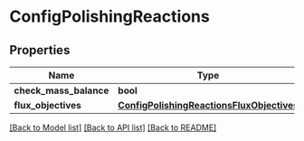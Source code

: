 # ConfigPolishingReactions

## Properties
Name | Type | Description | Notes
------------ | ------------- | ------------- | -------------
**check_mass_balance** | **bool** |  | [optional] 
**flux_objectives** | [**ConfigPolishingReactionsFluxObjectives**](ConfigPolishingReactionsFluxObjectives.md) |  | [optional] 

[[Back to Model list]](../README.md#documentation-for-models) [[Back to API list]](../README.md#documentation-for-api-endpoints) [[Back to README]](../README.md)

